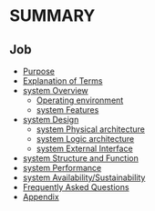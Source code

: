  # SUMMARY 

 ## Job 
 * [Purpose](Purpose/Purpose.md) 
 * [Explanation of Terms](Term/Terms.md) 
 * [system Overview]() 
    * [Operating environment](Overview/OperationEnvironment.md) 
    * [system Features](Overview/SystemFunctions.md) 
 * [system Design]() 
    * [system Physical architecture](Design/SystemPhysicalArchitecture.md) 
    * [system Logic architecture](Design/SystemLogicalArchitecture.md) 
    * [system External Interface](Design/SystemExternalInterfaces.md) 
 * [system Structure and Function](Function/SubsystemStructureFunctions.md) 
 * [system Performance](Performance/SystemPerformance.md) 
 * [system Availability/Sustainability](Reliability/SystemAvailabilitySustainability.md) 
 * [Frequently Asked Questions](FAQ/FAQ.md) 
 * [Appendix](Appendix/Appendix.md) 